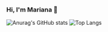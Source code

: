 ### Hi, I'm Mariana 👋

![Anurag's GitHub stats](https://github-readme-stats.vercel.app/api?username=MarianaRaquel1&show_icons=true&theme=dracula)
![Top Langs](https://github-readme-stats.vercel.app/api/top-langs/?username=MarianaRaquel1&hide_progress=true)



